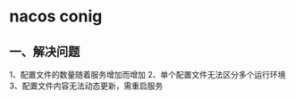 # nacos conig

## 一、解决问题
1、配置文件的数量随着服务增加而增加
2、单个配置文件无法区分多个运行环境
3、配置文件内容无法动态更新，需重启服务
<comment/>
<ad/>